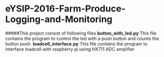 # eYSIP-2016-Farm-Produce-Logging-and-Monitoring

#####This project consist of following files
 **button_with_led.py** This file contains the program to control the led with a push button and counts the button push.
 **loadcell_interface.py** This file contains the program to interface loadcell with raspberry pi using HX711 ADC amplifier

